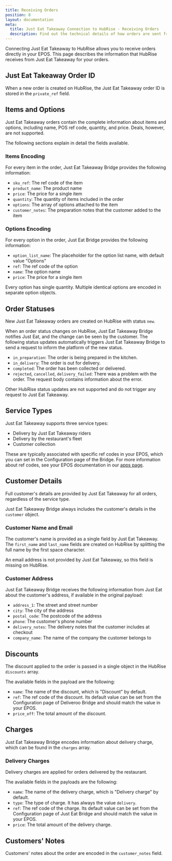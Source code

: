 ```yaml
---
title: Receiving Orders
position: 8
layout: documentation
meta:
  title: Just Eat Takeaway Connection to HubRise - Receiving Orders
  description: Find out the technical details of how orders are sent from Just Eat Takeaway to HubRise, which fields are passed and which are not.
---
```


Connecting Just Eat Takeaway to HubRise allows you to receive orders directly in your EPOS.
This page describes the information that HubRise receives from Just Eat Takeaway for your orders.

## Just Eat Takeaway Order ID

When a new order is created on HubRise, the Just Eat Takeaway order ID is stored in the `private_ref` field.

## Items and Options

Just Eat Takeaway orders contain the complete information about items and options, including name, POS ref code, quantity, and price. Deals, however, are not supported.

The following sections explain in detail the fields available.

### Items Encoding

For every item in the order, Just Eat Takeaway Bridge provides the following information:

- `sku_ref`: The ref code of the item
- `product_name`: The product name
- `price`: The price for a single item
- `quantity`: The quantity of items included in the order
- `options`: The array of options attached to the item
- `customer_notes`: The preparation notes that the customer added to the item

### Options Encoding

For every option in the order, Just Eat Bridge provides the following information:

- `option_list_name`: The placeholder for the option list name, with default value "Options"
- `ref`: The ref code of the option
- `name`: The option name
- `price`: The price for a single item

Every option has single quantity. Multiple identical options are encoded in separate option objects.

## Order Statuses

New Just Eat Takeaway orders are created on HubRise with status `new`.

When an order status changes on HubRise, Just Eat Takeaway Bridge notifies Just Eat, and the change can be seen by the customer. The following status updates automatically triggers Just Eat Takeaway Bridge to send a request to inform the platform of the new status.

- `in_preparation`: The order is being prepared in the kitchen.               
- `in_delivery`: The order is out for delivery.                             
- `completed`: The order has been collected or delivered.                               
- `rejected`, `cancelled`, `delivery_failed`: There was a problem with the order. The request body contains information about the error. 

Other HubRise status updates are not supported and do not trigger any request to Just Eat Takeaway.

## Service Types

Just Eat Takeaway supports three service types:

- Delivery by Just Eat Takeaway riders
- Delivery by the restaurant's fleet
- Customer collection

These are typically associated with specific ref codes in your EPOS, which you can set in the Configuration page of the Bridge. For more information about ref codes, see your EPOS documentation in our [apps page](/apps).

## Customer Details

Full customer's details are provided by Just Eat Takeaway for all orders, regardless of the service type. 

Just Eat Takeaway Bridge always includes the customer's details in the `customer` object.

### Customer Name and Email

The customer's name is provided as a single field by Just Eat Takeaway. 
The `first_name` and `last_name` fields are created on HubRise by splitting the full name by the first space character.

An email address is not provided by Just Eat Takeaway, so this field is missing on HubRise.

### Customer Address

Just Eat Takeaway Bridge receives the following information from Just Eat about the customer's address, if available in the original payload:

- `address_1`: The street and street number
- `city`: The city of the address
- `postal_code`: The postcode of the address
- `phone`: The customer's phone number
- `delivery_notes`: The delivery notes that the customer includes at checkout
- `company_name`: The name of the company the customer belongs to

## Discounts

The discount applied to the order is passed in a single object in the HubRise `discounts` array.

The available fields in the payload are the following:

- `name`: The name of the discount, which is "Discount" by default.
- `ref`: The ref code of the discount. Its default value can be set from the Configuration page of Deliveroo Bridge and should match the value in your EPOS.
- `price_off`: The total amount of the discount.

## Charges

Just Eat Takeaway Bridge encodes information about delivery charge, which can be found in the `charges` array.

### Delivery Charges

Delivery charges are applied for orders delivered by the restaurant.

The available fields in the payloads are the following:

- `name`: The name of the delivery charge, which is "Delivery charge" by default.
- `type`: The type of charge. It has always the value `delivery`.
- `ref`: The ref code of the charge. Its default value can be set from the Configuration page of Just Eat Bridge and should match the value in your EPOS.
- `price`: The total amount of the delivery charge.

## Customers' Notes

Customers' notes about the order are encoded in the `customer_notes` field.